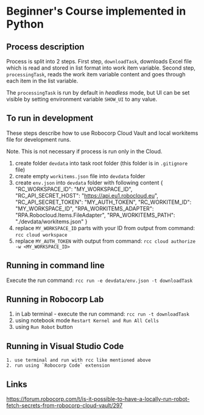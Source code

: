 # Beginner's Course implemented in Python

## Process description

Process is split into 2 steps. First step, `downloadTask`, downloads Excel file which is read and
stored in list format into work item variable. Second step, `processingTask`, reads the work item variable
content and goes through each item in the list variable.

The `processingTask` is run by default in _headless_ mode, but UI can be set visible by setting environment variable `SHOW_UI` to any value.

## To run in development

These steps describe how to use Robocorp Cloud Vault and
local workitems file for development runs.

Note. This is not necessary if process is run only in the Cloud.

1. create folder `devdata` into task root folder (this folder is in `.gitignore` file)
2. create empty `workitems.json` file into `devdata` folder
3. create `env.json` into `devdata` folder with following content
    {
        "RC_WORKSPACE_ID": "MY_WORKSPACE_ID",
        "RC_API_SECRET_HOST": "https://api.eu1.robocloud.eu",
        "RC_API_SECRET_TOKEN": "MY_AUTH_TOKEN",
        "RC_WORKITEM_ID": "MY_WORKSPACE_ID",
        "RPA_WORKITEMS_ADAPTER": "RPA.Robocloud.Items.FileAdapter",
        "RPA_WORKITEMS_PATH": "./devdata/workitems.json"
    }
4. replace `MY_WORKSPACE_ID` parts with your ID from output from command: `rcc cloud workspace`
5. replace `MY_AUTH_TOKEN` with output from command: `rcc cloud authorize -w <MY_WORKSPACE_ID>`

## Running in command line

Execute the run command: `rcc run -e devdata/env.json -t downloadTask`

## Running in Robocorp Lab

   1. in Lab terminal - execute the run command: `rcc run -t downloadTask`
   2. using notebook mode `Restart Kernel and Run All Cells`
   3. using `Run Robot` button

## Running in Visual Studio Code

    1. use terminal and run with rcc like mentioned above
    2. run using `Robocorp Code` extension

## Links

https://forum.robocorp.com/t/is-it-possible-to-have-a-locally-run-robot-fetch-secrets-from-robocorp-cloud-vault/297